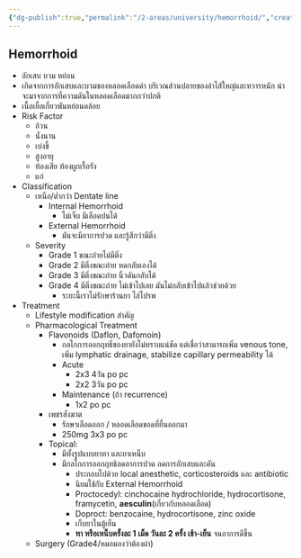 ```yaml
---
{"dg-publish":true,"permalink":"/2-areas/university/hemorrhoid/","created":"2023-02-12T22:00:50.109+07:00","updated":"2025-10-06T19:51:16.680+07:00"}
---
```


## Hemorrhoid
- อักเสบ บวม หย่อน
- เกิดจากการอักเสบและบวมของหลอดเลือดดำ บริเวณส่วนปลายของลำไส้ใหญ่และทวารหนัก น่าจะมาจากการที่ความดันในหลอดเลือดมากกว่าปกติ
- เนื้อเยื่อเกี่ยวพันหย่อนคล้อย
- Risk Factor
	- อ้วน
	- นั่งนาน
	- เบ่งขี้
	- สูงอายุ
	- ท้องเสีย ท้องผูกเรื้อรัง
	- แก่
- Classification
	- เหนือ/ต่ำกว่า Dentate line
		- Internal Hemorrhoid
			- ไม่เจ็บ มีเลือดปนได้
		- External Hemorrhoid
			- มันจะมีอาการปวด และรู้สึกว่ามีติ่ง
	- Severity
		- Grade 1 ขณะถ่ายไม่มีติ่ง
		- Grade 2 มีติ่งขณะถ่าย หดกลับเองได้
		- Grade 3 มีติ่งขณะถ่าย นิ้วดันกลับได้
		- Grade 4 มีติ่งขณะถ่าย ไม่เข้าไปเลย มันไม่กลับเข้าไปแล้วช่วยด้วย
			- ระยะนี้เราไม่รักษาร้านยา ไล่ไปรพ
- Treatment
	- Lifestyle modification สำคัญ
	- Pharmacological Treatment
		- Flavonoids (Daflon, Dafomoin)
			- กลไกการออกฤทธิ์ของยายังไม่ทราบแน่ชัด แต่เชื่อว่าสามารถเพิ่ม venous tone, เพิ่ม lymphatic drainage, stabilize capillary permeability ได้
			- Acute
				- 2x3 4วัน po pc
				- 2x2 3วัน po pc
			- Maintenance (ถ้า recurrence)
				- 1x2 po pc
		- เพชรสังฆาต
			- รักษาเลือดออก / หลอดเลือดขอดที่ยื่นออกมา
			- 250mg 3x3 po pc
		- Topical:
			- มีทั้งรูปแบบยาทา และยาเหน็บ  
			- มีกลไกการออกฤทธิลดอาการปวด ลดการอักเสบและคัน
				- ประกอบไปด้วย local anesthetic, corticosteroids และ antibiotic
				- นิยมใช้กับ External Hemorrhoid
				- Proctocedyl: cinchocaine hydrochloride, hydrocortisone, framycetin, **aesculin**(เกี่ยวกับหลอดเลือด)
				- Doproct: benzocaine, hydrocortisone, zinc oxide
				- เก็บยาในตู้เย็น  
				- **ทา หรือเหน็บครั้งละ 1 เม็ด วันละ 2 ครั้ง เช้า-เย็น** จนอาการดีขึ้น
	- Surgery (Grade4/หมอมองว่าต้องผ่า)